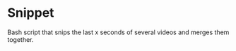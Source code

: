 Snippet
=======

Bash script that snips the last x seconds of several videos and merges them together.
